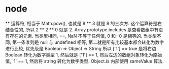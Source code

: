  # node

** 运算符, 相当于 Math.pow(), 也就是 8 ** 3 就是 8 的三次方.
这个运算符是右结合性的, 所以 2 ** 2 ** 0 就是 2.
Array.prototype.includes 是查看数组中有没有存在的元素.
当类型相同, ==, NaN 不等于任何值, 0 和 -0 是相等的.
当类型不同, 第一条准则是 null 与 undefined 相等, 第二就是所有比较基本都会转化为数字进行比较, 优先级是 Boolean => Object => String
所以 ['1'] == true 是将右边 Boolean 转化为数字类型 1, 然后就是
['1'] == 1, 然后左边的数组对象转化为原始值, '1' == 1, 然后将 string 转化为数字类型.
Object.is 内部使用 sameValue 算法.